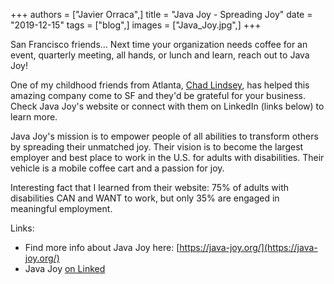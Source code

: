 +++
authors = ["Javier Orraca",]
title = "Java Joy - Spreading Joy"
date = "2019-12-15"
tags = ["blog",]
images = ["Java_Joy.jpg",]
+++

San Francisco friends... Next time your organization needs coffee for an event, quarterly meeting, all hands, or lunch and learn, reach out to Java Joy!
<!--more-->
One of my childhood friends from Atlanta, [Chad Lindsey](https://www.linkedin.com/in/chad-lindsey-90996737/), has helped this amazing company come to SF and they'd be grateful for your business. Check Java Joy's website or connect with them on LinkedIn (links below) to learn more.

Java Joy's mission is to empower people of all abilities to transform others by spreading their unmatched joy. Their vision is to become the largest employer and best place to work in the U.S. for adults with disabilities. Their vehicle is a mobile coffee cart and a passion for joy.

Interesting fact that I learned from their website: 75% of adults with disabilities CAN and WANT to work, but only 35% are engaged in meaningful employment.

Links:

* Find more info about Java Joy here: [https://java-joy.org/](https://java-joy.org/)
* Java Joy [on Linked](https://www.linkedin.com/company/javajoy/)
